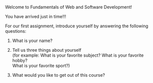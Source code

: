 Welcome to Fundamentals of Web and Software Development!  

You have arrived just in time!!!  

For our first assignment, introduce yourself by answering the following questions: 
  
1. What is your name?  

2.  Tell us three things about yourself  
    (for example:  What is your favorite subject? What is your favorite hobby?  
    What is your favorite sport?)  
    
3.  What would you like to get out of this course?  
